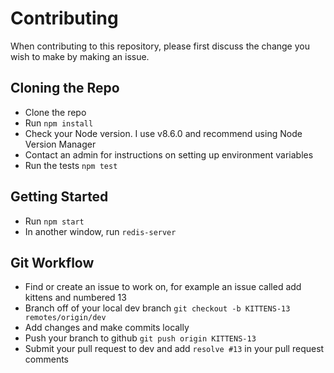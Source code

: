 # Contributing

When contributing to this repository, please first discuss the change you wish to make by making an issue. 

## Cloning the Repo
- Clone the repo
- Run `npm install`
- Check your Node version. I use v8.6.0 and recommend using Node Version Manager
- Contact an admin for instructions on setting up environment variables
- Run the tests `npm test`

## Getting Started
- Run `npm start`
- In another window, run `redis-server`

## Git Workflow
- Find or create an issue to work on, for example an issue called add kittens and numbered 13
- Branch off of your local dev branch `git checkout -b KITTENS-13 remotes/origin/dev`
- Add changes and make commits locally
- Push your branch to github `git push origin KITTENS-13`
- Submit your pull request to dev and add `resolve #13` in your pull request comments
